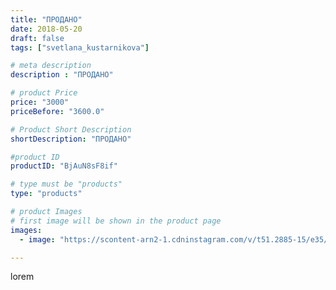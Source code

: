 ```yaml
---
title: "ПРОДАНО"
date: 2018-05-20
draft: false
tags: ["svetlana_kustarnikova"]

# meta description
description : "ПРОДАНО"

# product Price
price: "3000"
priceBefore: "3600.0"

# Product Short Description
shortDescription: "ПРОДАНО"

#product ID
productID: "BjAuN8sF8if"

# type must be "products"
type: "products"

# product Images
# first image will be shown in the product page
images:
  - image: "https://scontent-arn2-1.cdninstagram.com/v/t51.2885-15/e35/32247710_209750516418158_5568763684420845568_n.jpg?se=7&tp=1&_nc_ht=scontent-arn2-1.cdninstagram.com&_nc_cat=102&_nc_ohc=3W3d1aluqJwAX__SqEJ&ccb=7-4&oh=22b61f0453dfe90180c8826a3ec6c33e&oe=60839D4B&ig_cache_key=MTc4MzYyODcyMTA5NTY5MDM5OQ%3D%3D.2-ccb7-4"

---
```

lorem
